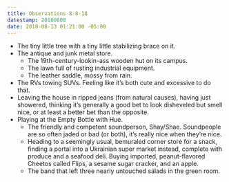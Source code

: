 ```yaml
---
title: Observations 8-8-18
datestamp: 20180808
date: 2018-08-13 01:21:00 -05:00
---
```


- The tiny little tree with a tiny little stabilizing brace on it.
- The antique and junk metal store.
	- The 19th-century-lookin-ass wooden hut on its campus.
	- The lawn full of rusting industrial equipment.
	- The leather saddle, mossy from rain.
- The RVs towing SUVs. Feeling like it’s both cute and excessive to do that.
- Leaving the house in ripped jeans (from natural causes), having just showered, thinking it’s generally a good bet to look disheveled but smell nice, or at least a better bet than the opposite.
- Playing at the Empty Bottle with Hue.
	- The friendly and competent soundperson, Shay/Shae. Soundpeople are so often jaded or bad (or both), it’s really nice when they’re nice.
	- Heading to a seemingly usual, bemuraled corner store for a snack, finding a portal into a Ukrainian super market instead, complete with produce and a seafood deli. Buying imported, peanut-flavored Cheetos called Flips, a sesame sugar cracker, and an apple.
	- The band that left three nearly untouched salads in the green room.
